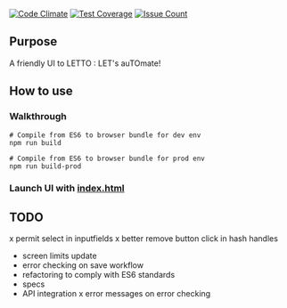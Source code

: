 

[![Code Climate](https://codeclimate.com/github/Kurea/letto_ui/badges/gpa.svg)](https://codeclimate.com/github/Kurea/letto_ui)
[![Test Coverage](https://codeclimate.com/github/Kurea/letto_ui/badges/coverage.svg)](https://codeclimate.com/github/Kurea/letto_ui/coverage)
[![Issue Count](https://codeclimate.com/github/Kurea/letto_ui/badges/issue_count.svg)](https://codeclimate.com/github/Kurea/letto_ui)

## Purpose

A friendly UI to LETTO : LET's auTOmate!

## How to use

### Walkthrough

```
# Compile from ES6 to browser bundle for dev env
npm run build

# Compile from ES6 to browser bundle for prod env
npm run build-prod

```

### Launch UI with [index.html](index.html)

## TODO
x permit select in inputfields
x better remove button click in hash handles
- screen limits update
- error checking on save workflow
- refactoring to comply with ES6 standards
- specs
- API integration
x error messages on error checking
